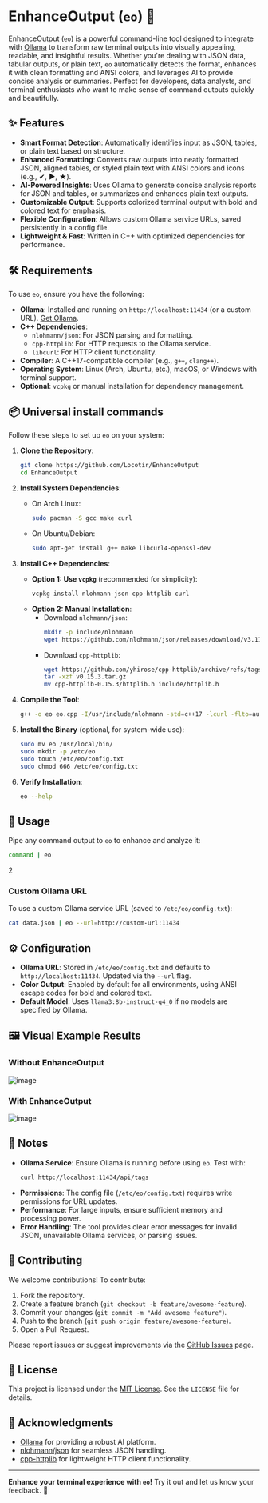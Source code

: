 # EnhanceOutput (`eo`) 🌟

EnhanceOutput (`eo`) is a powerful command-line tool designed to integrate with [Ollama](https://ollama.ai) to transform raw terminal outputs into visually appealing, readable, and insightful results. Whether you're dealing with JSON data, tabular outputs, or plain text, `eo` automatically detects the format, enhances it with clean formatting and ANSI colors, and leverages AI to provide concise analysis or summaries. Perfect for developers, data analysts, and terminal enthusiasts who want to make sense of command outputs quickly and beautifully.

## ✨ Features

- **Smart Format Detection**: Automatically identifies input as JSON, tables, or plain text based on structure.
- **Enhanced Formatting**: Converts raw outputs into neatly formatted JSON, aligned tables, or styled plain text with ANSI colors and icons (e.g., ✔, ►, ★).
- **AI-Powered Insights**: Uses Ollama to generate concise analysis reports for JSON and tables, or summarizes and enhances plain text outputs.
- **Customizable Output**: Supports colorized terminal output with bold and colored text for emphasis.
- **Flexible Configuration**: Allows custom Ollama service URLs, saved persistently in a config file.
- **Lightweight & Fast**: Written in C++ with optimized dependencies for performance.

## 🛠 Requirements

To use `eo`, ensure you have the following:

- **Ollama**: Installed and running on `http://localhost:11434` (or a custom URL). [Get Ollama](https://ollama.ai).
- **C++ Dependencies**:
  - `nlohmann/json`: For JSON parsing and formatting.
  - `cpp-httplib`: For HTTP requests to the Ollama service.
  - `libcurl`: For HTTP client functionality.
- **Compiler**: A C++17-compatible compiler (e.g., `g++`, `clang++`).
- **Operating System**: Linux (Arch, Ubuntu, etc.), macOS, or Windows with terminal support.
- **Optional**: `vcpkg` or manual installation for dependency management.

## 📦 Universal install commands

Follow these steps to set up `eo` on your system:

1. **Clone the Repository**:
   ```bash
   git clone https://github.com/Locotir/EnhanceOutput
   cd EnhanceOutput
   ```

2. **Install System Dependencies**:
   - On Arch Linux:
     ```bash
     sudo pacman -S gcc make curl
     ```
   - On Ubuntu/Debian:
     ```bash
     sudo apt-get install g++ make libcurl4-openssl-dev
     ```

3. **Install C++ Dependencies**:
   - **Option 1: Use `vcpkg`** (recommended for simplicity):
     ```bash
     vcpkg install nlohmann-json cpp-httplib curl
     ```
   - **Option 2: Manual Installation**:
     - Download `nlohmann/json`:
       ```bash
       mkdir -p include/nlohmann
       wget https://github.com/nlohmann/json/releases/download/v3.11.3/json.hpp -O include/nlohmann/json.hpp
       ```
     - Download `cpp-httplib`:
       ```bash
       wget https://github.com/yhirose/cpp-httplib/archive/refs/tags/v0.15.3.tar.gz
       tar -xzf v0.15.3.tar.gz
       mv cpp-httplib-0.15.3/httplib.h include/httplib.h
       ```

4. **Compile the Tool**:
   ```bash
   g++ -o eo eo.cpp -I/usr/include/nlohmann -std=c++17 -lcurl -flto=auto
   ```

5. **Install the Binary** (optional, for system-wide use):
   ```bash
   sudo mv eo /usr/local/bin/
   sudo mkdir -p /etc/eo
   sudo touch /etc/eo/config.txt
   sudo chmod 666 /etc/eo/config.txt
   ```

6. **Verify Installation**:
   ```bash
   eo --help
   ```

## 🚀 Usage

Pipe any command output to `eo` to enhance and analyze it:

```bash
command | eo
```

2
### Custom Ollama URL
To use a custom Ollama service URL (saved to `/etc/eo/config.txt`):
```bash
cat data.json | eo --url=http://custom-url:11434
```

## ⚙️ Configuration

- **Ollama URL**: Stored in `/etc/eo/config.txt` and defaults to `http://localhost:11434`. Updated via the `--url` flag.
- **Color Output**: Enabled by default for all environments, using ANSI escape codes for bold and colored text.
- **Default Model**: Uses `llama3:8b-instruct-q4_0` if no models are specified by Ollama.

## 🖼️ Visual Example Results

### Without EnhanceOutput
![image](https://github.com/user-attachments/assets/6df6d04e-686b-4df4-a42a-05f064d287c5)

### With EnhanceOutput
![image](https://github.com/user-attachments/assets/fc8fda66-c704-4d8e-8988-57219080a893)


## 📝 Notes

- **Ollama Service**: Ensure Ollama is running before using `eo`. Test with:
  ```bash
  curl http://localhost:11434/api/tags
  ```
- **Permissions**: The config file (`/etc/eo/config.txt`) requires write permissions for URL updates.
- **Performance**: For large inputs, ensure sufficient memory and processing power.
- **Error Handling**: The tool provides clear error messages for invalid JSON, unavailable Ollama services, or parsing issues.

## 🤝 Contributing

We welcome contributions! To contribute:

1. Fork the repository.
2. Create a feature branch (`git checkout -b feature/awesome-feature`).
3. Commit your changes (`git commit -m "Add awesome feature"`).
4. Push to the branch (`git push origin feature/awesome-feature`).
5. Open a Pull Request.

Please report issues or suggest improvements via the [GitHub Issues](https://github.com/Locotir/EnhanceOutput/issues) page.

## 📜 License

This project is licensed under the [MIT License](LICENSE). See the `LICENSE` file for details.

## 🙏 Acknowledgments

- [Ollama](https://ollama.ai) for providing a robust AI platform.
- [nlohmann/json](https://github.com/nlohmann/json) for seamless JSON handling.
- [cpp-httplib](https://github.com/yhirose/cpp-httplib) for lightweight HTTP client functionality.

---

**Enhance your terminal experience with `eo`!** Try it out and let us know your feedback. 🚀

